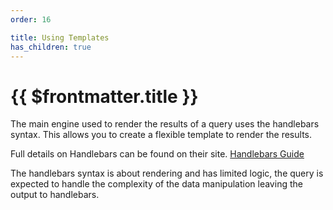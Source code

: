 ```yaml
---
order: 16

title: Using Templates
has_children: true
---
```

# {{ $frontmatter.title }}

The main engine used to render the results of a query uses the handlebars syntax. This allows you to create a flexible template to render the results.

Full details on Handlebars can be found on their site. [Handlebars Guide](https://handlebarsjs.com/guide/)

The handlebars syntax is about rendering and has limited logic, the query is expected to handle the complexity of the data manipulation leaving the output to handlebars.
